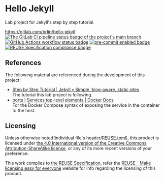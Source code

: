 # Hello Jekyll

Lab project for Jekyll's step by step tutorial.

<https://gitlab.com/brlin/hello-jekyll>  
[![The GitLab CI pipeline status badge of the project's `main` branch](https://gitlab.com/brlin/hello-jekyll/badges/main/pipeline.svg?ignore_skipped=true "Click here to check out the comprehensive status of the GitLab CI pipelines")](https://gitlab.com/brlin/hello-jekyll/-/pipelines) [![GitHub Actions workflow status badge](https://github.com/brlin-tw/hello-jekyll/actions/workflows/check-potential-problems.yml/badge.svg "GitHub Actions workflow status")](https://github.com/brlin-tw/hello-jekyll/actions/workflows/check-potential-problems.yml) [![pre-commit enabled badge](https://img.shields.io/badge/pre--commit-enabled-brightgreen?logo=pre-commit&logoColor=white "This project uses pre-commit to check potential problems")](https://pre-commit.com/) [![REUSE Specification compliance badge](https://api.reuse.software/badge/gitlab.com/brlin/hello-jekyll "This project complies to the REUSE specification to decrease software licensing costs")](https://api.reuse.software/info/gitlab.com/brlin/hello-jekyll)

## References

The following material are referenced during the development of this project:

* [Step by Step Tutorial | Jekyll • Simple, blog-aware, static sites](https://jekyllrb.com/docs/step-by-step/)  
  The tutorial this lab project is following.
* [ports | Services top-level elements | Docker Docs](https://docs.docker.com/reference/compose-file/services/#ports)  
  For the Docker Compose syntax of exposing the service in the container to the host.

## Licensing

Unless otherwise noted(individual file's header/[REUSE.toml](REUSE.toml)), this product is licensed under [the 4.0 International version of the Creative Commons Attribution-ShareAlike license](https://creativecommons.org/licenses/by-sa/4.0/), or any of its more recent versions of your preference.

This work complies to [the REUSE Specification](https://reuse.software/spec/), refer the [REUSE - Make licensing easy for everyone](https://reuse.software/) website for info regarding the licensing of this product.
